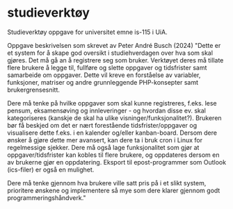 # studieverktøy
Studieverktøy oppgave for universitet emne is-115 i UiA.

Oppgave beskrivelsen som skrevet av Peter André Busch (2024)
"Dette er et system for å skape god oversikt i studiehverdagen over hva som skal gjøres. Det må gå an å registrere seg som bruker. Verktøyet deres må tillate flere brukere å legge til, fullføre og slette oppgaver og tidsfrister samt samarbeide om oppgaver. Dette vil kreve en forståelse av variabler, funksjoner, matriser og andre grunnleggende PHP-konsepter samt brukergrensesnitt.

Dere må tenke på hvilke oppgaver som skal kunne registreres, f.eks. lese pensum, eksamensøving og innleveringer - og hvordan disse ev. skal kategoriseres (kanskje de skal ha ulike visninger/funksjonalitet?). Brukeren bør få beskjed om det er nært forestående tidsfrister/oppgaver og visualisere dette f.eks. i en kalender og/eller kanban-board. Dersom dere ønsker å gjøre dette mer avansert, kan dere ta i bruk cron i Linux for regelmessige sjekker. Dere må også lage funksjonalitet som gjør at oppgaver/tidsfrister kan kobles til flere brukere, og oppdateres dersom en av brukerne gjør en oppdatering. Eksport til epost-programmer som Outlook (ics-filer) er også en mulighet.

Dere må tenke gjennom hva brukere ville satt pris på i et slikt system, prioritere ønskene og implementere så mye som dere klarer gjennom godt programmeringshåndverk."



